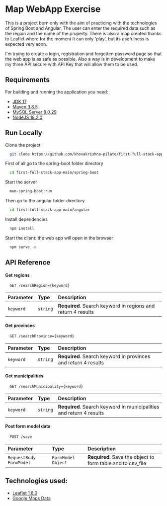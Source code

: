 # Map WebApp Exercise

This is a project born only with the aim of practicing with the technologies of Spring Boot and Angular.
The user can enter the required data such as the region and the name of the property. There is also a map created thanks to Leaflet where for the moment it can only 'play', but its usefulness is expected very soon.

I'm trying to create a login, registration and forgotten password page so that the web app is as safe as possible.
 Also a way is in development to make my three API secure with API Key that will allow them to be used.
 
## Requirements

For building and running the application you need:

- [JDK 17](https://www.oracle.com/java/technologies/downloads/#java17)
- [Maven 3.8.5](https://maven.apache.org/download.cgi)
- [MySQL Server 8.0.29](https://dev.mysql.com/downloads/mysql/)
- [NodeJS 18.2.0](https://leafletjs.com)

## Run Locally

Clone the project

```bash
  git clone https://github.com/khovakrishna-pilato/first-full-stack-app.git
```

First of all go to the spring-boot folder directory 

```bash
  cd first-full-stack-app-main/spring-boot
```

Start the server

```bash
  mvn-spring-boot:run
```

Then go to the angular folder directory 

```bash
  cd first-full-stack-app-main/angular
```

Install dependencies

```bash
  npm install
```

Start the client: the web app will open in the browser 

```bash
  npm serve -o
```

## API Reference

#### Get regions

```http
  GET /searchRegion={keyword}
```

| Parameter | Type     | Description                |
| :-------- | :------- | :------------------------- |
| `keyword` | `string` | **Required**. Search keyword in regions and return 4 results |

#### Get provinces

```http
  GET /searchProvince={keyword}
```

| Parameter | Type     | Description                       |
| :-------- | :------- | :-------------------------------- |
| `keyword`      | `string` | **Required**. Search keyword in provinces and return 4 results |

#### Get municipalities

```http
  GET /searchMunicipality={keyword}
```

| Parameter | Type     | Description                       |
| :-------- | :------- | :-------------------------------- |
| `keyword`      | `string` | **Required**. Search keyword in municipalities and return 4 results |

#### Post form model data

```http
  POST /save
```

| Parameter | Type     | Description                       |
| :-------- | :------- | :-------------------------------- |
| `RequestBody FormModel`      | `FormModel Object` | **Required**. Save the object to form table and to csv_file |

## Technologies used:

- [Leaflet 1.8.0](https://leafletjs.com)
- [Google Maps Data](https://developers.google.com/maps)
